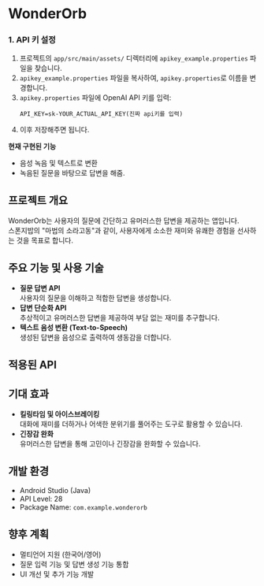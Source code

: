 # WonderOrb

### 1. API 키 설정
1. 프로젝트의 `app/src/main/assets/` 디렉터리에 `apikey_example.properties` 파일을 찾습니다.
2. `apikey_example.properties` 파일을 복사하여, `apikey.properties`로 이름을 변경합니다.
3. `apikey.properties` 파일에 OpenAI API 키를 입력:
   ```properties
   API_KEY=sk-YOUR_ACTUAL_API_KEY(진짜 api키를 입력)
4. 이후 저장해주면 됩니다.
   
**현재 구현된 기능**  
- 음성 녹음 및 텍스트로 변환  
- 녹음된 질문을 바탕으로 답변을 해줌.
   
## 프로젝트 개요  
WonderOrb는 사용자의 질문에 간단하고 유머러스한 답변을 제공하는 앱입니다.  
스폰지밥의 "마법의 소라고동"과 같이, 사용자에게 소소한 재미와 유쾌한 경험을 선사하는 것을 목표로 합니다.

## 주요 기능 및 사용 기술  
- **질문 답변 API**  
  사용자의 질문을 이해하고 적합한 답변을 생성합니다.  
- **답변 단순화 API**  
  추상적이고 유머러스한 답변을 제공하여 부담 없는 재미를 추구합니다.  
- **텍스트 음성 변환 (Text-to-Speech)**  
  생성된 답변을 음성으로 출력하여 생동감을 더합니다.  

## 적용된 API  


## 기대 효과  
- **킬링타임 및 아이스브레이킹**  
  대화에 재미를 더하거나 어색한 분위기를 풀어주는 도구로 활용할 수 있습니다.  
- **긴장감 완화**  
  유머러스한 답변을 통해 고민이나 긴장감을 완화할 수 있습니다.  

## 개발 환경  
- Android Studio (Java)  
- API Level: 28  
- Package Name: `com.example.wonderorb`  

## 향후 계획  
- 멀티언어 지원 (한국어/영어)  
- 질문 입력 기능 및 답변 생성 기능 통합  
- UI 개선 및 추가 기능 개발  
